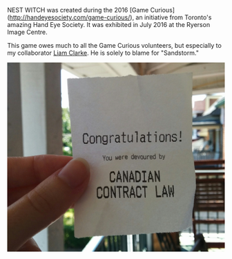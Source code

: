 NEST WITCH was created during the 2016 [Game Curious] (http://handeyesociety.com/game-curious/), an initiative from Toronto's
amazing Hand Eye Society. It was exhibited in July 2016 at the Ryerson Image Centre.

This game owes much to all the Game Curious volunteers, but especially to my collaborator [Liam Clarke](https://github.com/LiamAttClarke). He is solely to blame for "Sandstorm."

![game over receipt](https://github.com/cronecode/nest-witch/blob/master/public/images/nestwitch.jpg)
